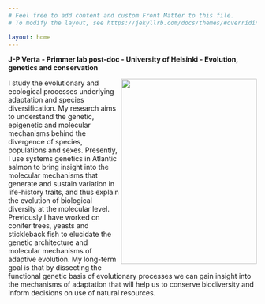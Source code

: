 ```yaml
---
# Feel free to add content and custom Front Matter to this file.
# To modify the layout, see https://jekyllrb.com/docs/themes/#overriding-theme-defaults

layout: home
---
```


**J-P Verta - Primmer lab post-doc - University of Helsinki - Evolution, genetics and conservation**

<img align="right" width="275" height="375" src="http://jpverta.github.io/figures/shakingHandsWithSalmon.jpg">

I study the evolutionary and ecological processes underlying adaptation and species diversification. My research aims to understand the genetic, epigenetic and molecular mechanisms behind the divergence of species, populations and sexes. Presently, I use systems genetics in Atlantic salmon to bring insight into the molecular mechanisms that generate and sustain variation in life-history traits, and thus explain the evolution of biological diversity at the molecular level. Previously I have worked on conifer trees, yeasts and stickleback fish to elucidate the genetic architecture and molecular mechanisms of adaptive evolution. My long-term goal is that by dissecting the functional genetic basis of evolutionary processes we can gain insight into the mechanisms of adaptation that will help us to conserve biodiversity and inform decisions on use of natural resources.
